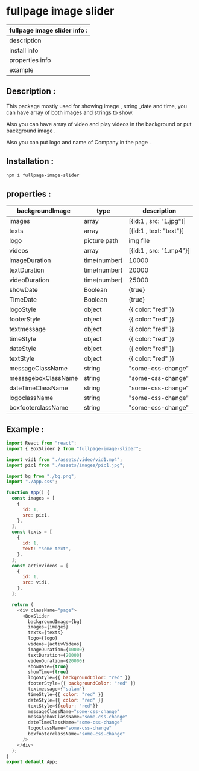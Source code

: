 # fullpage image slider

| fullpage image slider info : |
| ---------------------------- |
| description                  |
| install info                 |
| properties info              |
| example                      |

## Description :

This package mostly used for showing image , string ,date and time, you can have array of both images and strings to show.

Also you can have array of video and play videos in the background or put background image .

Also you can put logo and name of Company in the page .

## Installation :

```bash
npm i fullpage-image-slider
```

## properties :

| backgroundImage     | type         | description             |
| ------------------- | ------------ | ----------------------- |
| images              | array        | [{id:1 , src: "1.jpg"}] |
| texts               | array        | [{id:1 , text: "text"}] |
| logo                | picture path | img file                |
| videos              | array        | [{id:1 , src: "1.mp4"}] |
| imageDuration       | time(number) | 10000                   |
| textDuration        | time(number) | 20000                   |
| videoDuration       | time(number) | 25000                   |
| showDate            | Boolean      | {true}                  |
| TimeDate            | Boolean      | {true}                  |
| logoStyle           | object       | {{ color: "red" }}      |
| footerStyle         | object       | {{ color: "red" }}      |
| textmessage         | object       | {{ color: "red" }}      |
| timeStyle           | object       | {{ color: "red" }}      |
| dateStyle           | object       | {{ color: "red" }}      |
| textStyle           | object       | {{ color: "red" }}      |
| messageClassName    | string       | "some-css-change"       |
| messageboxClassName | string       | "some-css-change"       |
| dateTimeClassName   | string       | "some-css-change"       |
| logoclassName       | string       | "some-css-change"       |
| boxfooterclassName  | string       | "some-css-change"       |

## Example :

```javascript
import React from "react";
import { BoxSlider } from "fullpage-image-slider";

import vid1 from "./assets/video/vid1.mp4";
import pic1 from "./assets/images/pic1.jpg";

import bg from "./bg.png";
import "./App.css";

function App() {
  const images = [
    {
      id: 1,
      src: pic1,
    },
  ];
  const texts = [
    {
      id: 1,
      text: "some text",
    },
  ];
  const activVideos = [
    {
      id: 1,
      src: vid1,
    },
  ];

  return (
    <div className="page">
      <BoxSlider
        backgroundImage={bg}
        images={images}
        texts={texts}
        logo={logo}
        videos={activVideos}
        imageDuration={10000}
        textDuration={20000}
        videoDuration={20000}
        showDate={true}
        showTime={true}
        logoStyle={{ backgroundColor: "red" }}
        footerStyle={{ backgroundColor: "red" }}
        textmessage={"salam"}
        timeStyle={{ color: "red" }}
        dateStyle={{ color: "red" }}
        textStyle={{color: "red"}}
        messageClassName="some-css-change"
        messageboxClassName="some-css-change"
        dateTimeClassName="some-css-change"
        logoclassName="some-css-change"
        boxfooterclassName="some-css-change"
      />
    </div>
  );
}
export default App;
```
